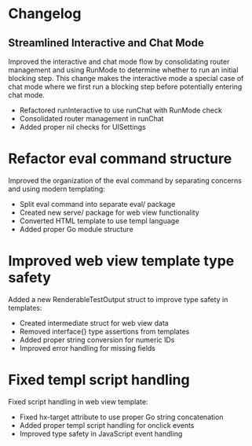 # Changelog

## Streamlined Interactive and Chat Mode
Improved the interactive and chat mode flow by consolidating router management and using RunMode to determine whether to run an initial blocking step. This change makes the interactive mode a special case of chat mode where we first run a blocking step before potentially entering chat mode.

- Refactored runInteractive to use runChat with RunMode check
- Consolidated router management in runChat
- Added proper nil checks for UISettings 

# Refactor eval command structure

Improved the organization of the eval command by separating concerns and using modern templating:

- Split eval command into separate eval/ package
- Created new serve/ package for web view functionality
- Converted HTML template to use templ language
- Added proper Go module structure 

# Improved web view template type safety

Added a new RenderableTestOutput struct to improve type safety in templates:

- Created intermediate struct for web view data
- Removed interface{} type assertions from templates
- Added proper string conversion for numeric IDs
- Improved error handling for missing fields 

# Fixed templ script handling

Fixed script handling in web view template:

- Fixed hx-target attribute to use proper Go string concatenation
- Added proper templ script handling for onclick events
- Improved type safety in JavaScript event handling 
